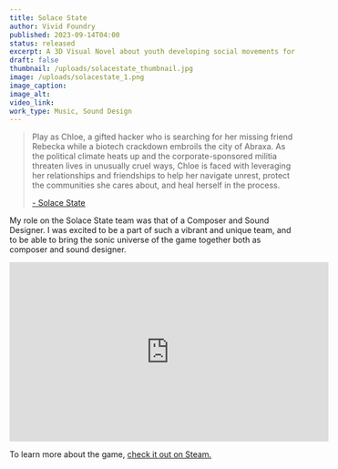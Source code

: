 ```yaml
---
title: Solace State
author: Vivid Foundry
published: 2023-09-14T04:00
status: released
excerpt: A 3D Visual Novel about youth developing social movements for the hope of a better future in a despotic metropolis.
draft: false
thumbnail: /uploads/solacestate_thumbnail.jpg
image: /uploads/solacestate_1.png
image_caption: 
image_alt: 
video_link: 
work_type: Music, Sound Design
---
```

> Play as Chloe, a gifted hacker who is searching for her missing friend Rebecka while a biotech crackdown embroils the city of Abraxa. As the political climate heats up and the corporate-sponsored militia threaten lives in unusually cruel ways, Chloe is faced with leveraging her relationships and friendships to help her navigate unrest, protect the communities she cares about, and heal herself in the process. 
>
> [- Solace State](https://store.steampowered.com/app/928000/Solace_State_Emotional_Cyberpunk_Stories/)

My role on the Solace State team was that of a Composer and Sound Designer. I was excited to be a part of such a vibrant and unique team, and to be able to bring the sonic universe of the game together both as composer and sound designer.

<iframe width="560" height="315" src="https://www.youtube.com/embed/4slCY65yHRs?si=nS44luSCr6M9Pmw7" title="YouTube video player" frameborder="0" allow="accelerometer; autoplay; clipboard-write; encrypted-media; gyroscope; picture-in-picture; web-share" referrerpolicy="strict-origin-when-cross-origin" allowfullscreen></iframe>

To learn more about the game, [check it out on Steam.](https://store.steampowered.com/app/928000/Solace_State_Emotional_Cyberpunk_Stories/)